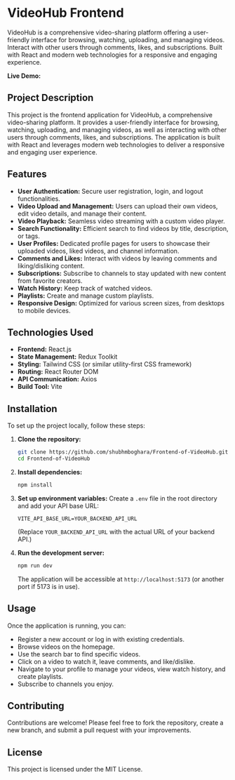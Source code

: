 # VideoHub Frontend

VideoHub is a comprehensive video-sharing platform offering a user-friendly interface for browsing, watching, uploading, and managing videos. Interact with other users through comments, likes, and subscriptions. Built with React and modern web technologies for a responsive and engaging experience.

**Live Demo:** <mcurl name="VideoHub Live" url="https://videohub-official.netlify.app/"></mcurl>

## Project Description

This project is the frontend application for VideoHub, a comprehensive video-sharing platform. It provides a user-friendly interface for browsing, watching, uploading, and managing videos, as well as interacting with other users through comments, likes, and subscriptions. The application is built with React and leverages modern web technologies to deliver a responsive and engaging user experience.

## Features

- **User Authentication:** Secure user registration, login, and logout functionalities.
- **Video Upload and Management:** Users can upload their own videos, edit video details, and manage their content.
- **Video Playback:** Seamless video streaming with a custom video player.
- **Search Functionality:** Efficient search to find videos by title, description, or tags.
- **User Profiles:** Dedicated profile pages for users to showcase their uploaded videos, liked videos, and channel information.
- **Comments and Likes:** Interact with videos by leaving comments and liking/disliking content.
- **Subscriptions:** Subscribe to channels to stay updated with new content from favorite creators.
- **Watch History:** Keep track of watched videos.
- **Playlists:** Create and manage custom playlists.
- **Responsive Design:** Optimized for various screen sizes, from desktops to mobile devices.

## Technologies Used

- **Frontend:** React.js
- **State Management:** Redux Toolkit
- **Styling:** Tailwind CSS (or similar utility-first CSS framework)
- **Routing:** React Router DOM
- **API Communication:** Axios
- **Build Tool:** Vite

## Installation

To set up the project locally, follow these steps:

1. **Clone the repository:**
   ```bash
   git clone https://github.com/shubhmboghara/Frontend-of-VideoHub.git
   cd Frontend-of-VideoHub
   ```

2. **Install dependencies:**
   ```bash
   npm install
   ```

3. **Set up environment variables:**
   Create a `.env` file in the root directory and add your API base URL:
   ```
   VITE_API_BASE_URL=YOUR_BACKEND_API_URL
   ```
   (Replace `YOUR_BACKEND_API_URL` with the actual URL of your backend API.)

4. **Run the development server:**
   ```bash
   npm run dev
   ```
   The application will be accessible at `http://localhost:5173` (or another port if 5173 is in use).

## Usage

Once the application is running, you can:

- Register a new account or log in with existing credentials.
- Browse videos on the homepage.
- Use the search bar to find specific videos.
- Click on a video to watch it, leave comments, and like/dislike.
- Navigate to your profile to manage your videos, view watch history, and create playlists.
- Subscribe to channels you enjoy.

## Contributing

Contributions are welcome! Please feel free to fork the repository, create a new branch, and submit a pull request with your improvements.

## License

This project is licensed under the MIT License.